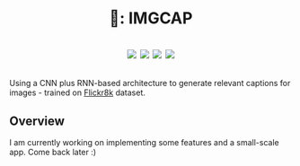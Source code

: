 <h1 align=center>😬: IMGCAP

![](https://img.shields.io/badge/Python-3.9-blue) ![](https://img.shields.io/badge/torch-2.1.2-blue) ![](https://img.shields.io/badge/Contributions-Welcome-brightgreen) ![](https://img.shields.io/badge/LICENSE-MIT-red)</h1>

<p align = left>Using a CNN plus RNN-based architecture to generate relevant captions for images - trained on <a href='https://www.kaggle.com/datasets/adityajn105/flickr8k'>Flickr8k</a> dataset.</p>

## Overview 

I am currently working on implementing some features and a small-scale app. Come back later :)
